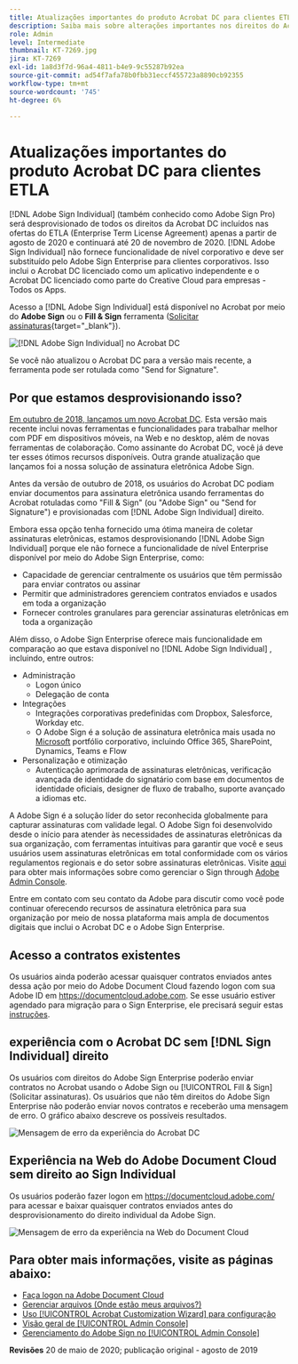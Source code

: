 ```yaml
---
title: Atualizações importantes do produto Acrobat DC para clientes ETLA
description: Saiba mais sobre alterações importantes nos direitos do Acrobat DC incluídos nas ofertas do ETLA (Enterprise Term License Agreement) de agosto de 2020 a 20 de novembro de 2020
role: Admin
level: Intermediate
thumbnail: KT-7269.jpg
jira: KT-7269
exl-id: 1a8d3f7d-96a4-4811-b4e9-9c55287b92ea
source-git-commit: ad54f7afa78b0fbb31eccf455723a8890cb92355
workflow-type: tm+mt
source-wordcount: '745'
ht-degree: 6%

---
```


# Atualizações importantes do produto Acrobat DC para clientes ETLA

[!DNL Adobe Sign Individual] (também conhecido como Adobe Sign Pro) será desprovisionado de todos os direitos da Acrobat DC incluídos nas ofertas do ETLA (Enterprise Term License Agreement) apenas a partir de agosto de 2020 e continuará até 20 de novembro de 2020. [!DNL Adobe Sign Individual] não fornece funcionalidade de nível corporativo e deve ser substituído pelo Adobe Sign Enterprise para clientes corporativos. Isso inclui o Acrobat DC licenciado como um aplicativo independente e o Acrobat DC licenciado como parte do Creative Cloud para empresas - Todos os Apps.

Acesso a [!DNL Adobe Sign Individual] está disponível no Acrobat por meio do **Adobe Sign** ou o **Fill &amp; Sign** ferramenta ([Solicitar assinaturas](https://www.adobe.com/br/acrobat/online/request-signature.html){target="_blank"}).

![[!DNL Adobe Sign Individual] no Acrobat DC](../assets/Deploy_SignEntitle1.png)

Se você não atualizou o Acrobat DC para a versão mais recente, a ferramenta pode ser rotulada como &quot;Send for Signature&quot;.

## Por que estamos desprovisionando isso?

[Em outubro de 2018, lançamos um novo Acrobat DC](https://news.adobe.com/news/news-details/2018/Adobe-Redefines-What-Is-Possible-With-PDF-With-All-New-Acrobat-DC). Esta versão mais recente inclui novas ferramentas e funcionalidades para trabalhar melhor com PDF em dispositivos móveis, na Web e no desktop, além de novas ferramentas de colaboração. Como assinante do Acrobat DC, você já deve ter esses ótimos recursos disponíveis. Outra grande atualização que lançamos foi a nossa solução de assinatura eletrônica Adobe Sign.

Antes da versão de outubro de 2018, os usuários do Acrobat DC podiam enviar documentos para assinatura eletrônica usando ferramentas do Acrobat rotuladas como &quot;Fill &amp; Sign&quot; (ou &quot;Adobe Sign&quot; ou &quot;Send for Signature&quot;) e provisionadas com [!DNL Adobe Sign Individual] direito.

Embora essa opção tenha fornecido uma ótima maneira de coletar assinaturas eletrônicas, estamos desprovisionando [!DNL Adobe Sign Individual] porque ele não fornece a funcionalidade de nível Enterprise disponível por meio do Adobe Sign Enterprise, como:

* Capacidade de gerenciar centralmente os usuários que têm permissão para enviar contratos ou assinar
* Permitir que administradores gerenciem contratos enviados e usados em toda a organização
* Fornecer controles granulares para gerenciar assinaturas eletrônicas em toda a organização

Além disso, o Adobe Sign Enterprise oferece mais funcionalidade em comparação ao que estava disponível no [!DNL Adobe Sign Individual] , incluindo, entre outros:

* Administração
   * Logon único
   * Delegação de conta
* Integrações
   * Integrações corporativas predefinidas com Dropbox, Salesforce, Workday etc.
   * O Adobe Sign é a solução de assinatura eletrônica mais usada no [Microsoft](https://acrobat.adobe.com/us/en/business/integrations/microsoft.html) portfólio corporativo, incluindo Office 365, SharePoint, Dynamics, Teams e Flow
* Personalização e otimização
   * Autenticação aprimorada de assinaturas eletrônicas, verificação avançada de identidade do signatário com base em documentos de identidade oficiais, designer de fluxo de trabalho, suporte avançado a idiomas etc.

A Adobe Sign é a solução líder do setor reconhecida globalmente para capturar assinaturas com validade legal. O Adobe Sign foi desenvolvido desde o início para atender às necessidades de assinaturas eletrônicas da sua organização, com ferramentas intuitivas para garantir que você e seus usuários usem assinaturas eletrônicas em total conformidade com os vários regulamentos regionais e do setor sobre assinaturas eletrônicas. Visite [aqui](https://helpx.adobe.com/br/enterprise/using/adobe-sign-for-enterprise.html) para obter mais informações sobre como gerenciar o Sign through [Adobe Admin Console](https://helpx.adobe.com/br/enterprise/using/admin-console.html).

Entre em contato com seu contato da Adobe para discutir como você pode continuar oferecendo recursos de assinatura eletrônica para sua organização por meio de nossa plataforma mais ampla de documentos digitais que inclui o Acrobat DC e o Adobe Sign Enterprise.

## Acesso a contratos existentes

Os usuários ainda poderão acessar quaisquer contratos enviados antes dessa ação por meio do Adobe Document Cloud fazendo logon com sua Adobe ID em https://documentcloud.adobe.com. Se esse usuário estiver agendado para migração para o Sign Enterprise, ele precisará seguir estas [instruções](https://helpx.adobe.com/br/sign/kb/how-to-download-signed-documents---adobe-sign.html).

## experiência com o Acrobat DC sem [!DNL Sign Individual] direito

Os usuários com direitos do Adobe Sign Enterprise poderão enviar contratos no Acrobat usando o Adobe Sign ou [!UICONTROL Fill &amp; Sign] (Solicitar assinaturas).
Os usuários que não têm direitos do Adobe Sign Enterprise não poderão enviar novos contratos e receberão uma mensagem de erro. O gráfico abaixo descreve os possíveis resultados.

![Mensagem de erro da experiência do Acrobat DC](../assets/Deploy_SignEntitle2.png)

## Experiência na Web do Adobe Document Cloud sem direito ao Sign Individual

Os usuários poderão fazer logon em https://documentcloud.adobe.com/ para acessar e baixar quaisquer contratos enviados antes do desprovisionamento do direito individual da Adobe Sign.

![Mensagem de erro da experiência na Web do Document Cloud](../assets/Deploy_SignEntitle3.png)

## Para obter mais informações, visite as páginas abaixo:

* [Faça logon na Adobe Document Cloud](https://helpx.adobe.com/document-cloud/help/sign-in.html)
* [Gerenciar arquivos (Onde estão meus arquivos?)](https://helpx.adobe.com/document-cloud/help/manage-files.html)
* [Uso [!UICONTROL Acrobat Customization Wizard] para configuração](https://www.adobe.com/br/devnet-docs/acrobatetk/tools/Wizard/WizardDC/index.html)
* [Visão geral de [!UICONTROL Admin Console]](https://helpx.adobe.com/br/enterprise/using/admin-console.html)
* [Gerenciamento do Adobe Sign no [!UICONTROL Admin Console]](https://helpx.adobe.com/br/enterprise/using/adobe-sign-for-enterprise.html)

**Revisões** 20 de maio de 2020; publicação original - agosto de 2019
